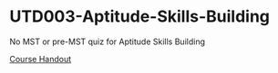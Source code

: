 # UTD003-Aptitude-Skills-Building

No MST or pre-MST quiz for Aptitude Skills Building

[Course Handout](https://github.com/user-attachments/files/18747704/Syllabus.pdf)
